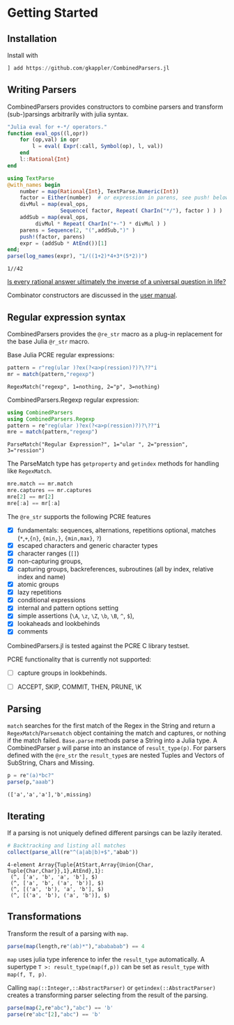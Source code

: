 # Getting Started

## Installation
Install with
```julia
] add https://github.com/gkappler/CombinedParsers.jl
```

## Writing Parsers
CombinedParsers provides constructors to combine parsers and transform (sub-)parsings arbitrarily with julia syntax.

```julia
"Julia eval for +-*/ operators."
function eval_ops((l,opr))
    for (op,val) in opr
        l = eval( Expr(:call, Symbol(op), l, val))
    end
    l::Rational{Int}
end

using TextParse
@with_names begin
    number = map(Rational{Int}, TextParse.Numeric(Int))
    factor = Either(number)  # or expression in parens, see push! below
    divMul = map(eval_ops,
                 Sequence( factor, Repeat( CharIn("*/"), factor ) ) )
    addSub = map(eval_ops,
		 divMul * Repeat( CharIn("+-") * divMul ) )
    parens = Sequence(2, "(",addSub,")" )
    push!(factor, parens)
    expr = (addSub * AtEnd())[1]
end;
parse(log_names(expr), "1/((1+2)*4+3*(5*2))")

```
```
1//42
```

[Is every rational answer ultimately the inverse of a universal question in life?](https://en.wikipedia.org/wiki/Phrases_from_The_Hitchhiker%27s_Guide_to_the_Galaxy#Answer_to_the_Ultimate_Question_of_Life,_the_Universe,_and_Everything_(42))

Combinator constructors are discussed in the [user manual](user.html).

## Regular expression syntax
CombinedParsers provides the ```@re_str``` macro as a plug-in replacement for the base Julia ```@r_str``` macro.

Base Julia PCRE regular expressions:
```julia
pattern = r"reg(ular )?ex(?<a>p(ression)?)?\??"i
mr = match(pattern,"regexp")
```
```
RegexMatch("regexp", 1=nothing, 2="p", 3=nothing)
```


CombinedParsers.Regexp regular expression:
```julia
using CombinedParsers
using CombinedParsers.Regexp
pattern = re"reg(ular )?ex(?<a>p(ression)?)?\??"i
mre = match(pattern,"regexp")
```
```
ParseMatch("Regular Expression?", 1="ular ", 2="pression", 3="ression")
```

The ParseMatch type has `getproperty` and `getindex` methods for handling like `RegexMatch`.
```julia
mre.match == mr.match
mre.captures == mr.captures
mre[2] == mr[2]
mre[:a] == mr[:a]
```

The `@re_str` supports the following PCRE features
- [X] fundamentals: sequences, alternations, repetitions optional, matches
    (`*`,`+`,`{n}`, `{min,}`, `{min,max}`, `?`)
- [X] escaped characters and generic character types
- [X] character ranges (`[]`)
- [X] non-capturing groups,
- [X] capturing groups, backreferences, subroutines (all by index, relative index and name)
- [X] atomic groups
- [X] lazy repetitions
- [X] conditional expressions
- [X] internal and pattern options setting
- [X] simple assertions (`\A`, `\z`, `\Z`, `\b`, `\B`, `^`, `$`), 
- [X] lookaheads and lookbehinds
- [X] comments

CombinedParsers.jl is tested against the PCRE C library testset.

PCRE functionality that is currently not supported:
- [ ] capture groups in lookbehinds.
- [ ] ACCEPT, SKIP, COMMIT, THEN, PRUNE, \K


## Parsing 

```match``` searches for the first match of the Regex in the String and return a `RegexMatch`/`Parsematch` object containing the match and captures, or nothing if the match failed.
```Base.parse``` methods parse a String into a Julia type.
A CombinedParser `p` will parse into an instance of `result_type(p)`.
For parsers defined with the `@re_str` the `result_type`s are nested Tuples and Vectors of SubString, Chars and Missing.


```julia
p = re"(a)*bc?"
parse(p,"aaab")
```
```
(['a','a','a'],'b',missing)
```


## Iterating
If a parsing is not uniquely defined different parsings can be lazily iterated.
```julia
# Backtracking and listing all matches
collect(parse_all(re"^(a|ab|b)+$","abab"))
```
```
4-element Array{Tuple{AtStart,Array{Union{Char, Tuple{Char,Char}},1},AtEnd},1}:
 (^, ['a', 'b', 'a', 'b'], $)    
 (^, ['a', 'b', ('a', 'b')], $)  
 (^, [('a', 'b'), 'a', 'b'], $)  
 (^, [('a', 'b'), ('a', 'b')], $)
```



## Transformations
Transform the result of a parsing with `map`.
```julia
parse(map(length,re"(ab)*"),"abababab") == 4
```
`map` uses julia type inference to infer the `result_type` automatically.
A supertype `T >: result_type(map(f,p))` can be set as `result_type` with `map(f, T, p)`.

Calling `map(::Integer,::AbstractParser)` or `getindex(::AbstractParser)` creates a transforming parser selecting from the result of the parsing.
```julia
parse(map(2,re"abc"),"abc") == 'b'
parse(re"abc"[2],"abc") == 'b'
```
